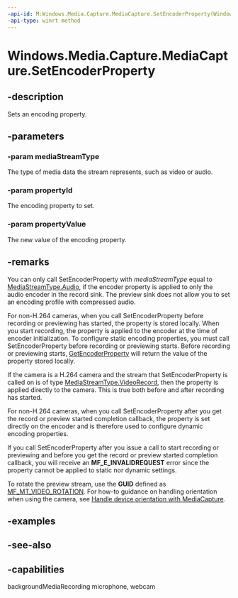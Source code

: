 ```yaml
---
-api-id: M:Windows.Media.Capture.MediaCapture.SetEncoderProperty(Windows.Media.Capture.MediaStreamType,System.Guid,System.Object)
-api-type: winrt method
---
```


<!-- Method syntax
public void SetEncoderProperty(Windows.Media.Capture.MediaStreamType mediaStreamType, System.Guid propertyId, System.Object propertyValue)
-->

# Windows.Media.Capture.MediaCapture.SetEncoderProperty

## -description
Sets an encoding property.

## -parameters
### -param mediaStreamType
The type of media data the stream represents, such as video or audio.

### -param propertyId
The encoding property to set.

### -param propertyValue
The new value of the encoding property.

## -remarks
You can only call SetEncoderProperty with *mediaStreamType* equal to [MediaStreamType.Audio](mediastreamtype.md), if the encoder property is applied to only the audio encoder in the record sink. The preview sink does not allow you to set an encoding profile with compressed audio.

For non-H.264 cameras, when you call SetEncoderProperty before recording or previewing has started, the property is stored locally. When you start recording, the property is applied to the encoder at the time of encoder initialization. To configure static encoding properties, you must call SetEncoderProperty before recording or previewing starts. Before recording or previewing starts, [GetEncoderProperty](mediacapture_getencoderproperty_769455038.md) will return the value of the property stored locally.

If the camera is a H.264 camera and the stream that SetEncoderProperty is called on is of type [MediaStreamType.VideoRecord](mediastreamtype.md), then the property is applied directly to the camera. This is true both before and after recording has started.

For non-H.264 cameras, when you call SetEncoderProperty after you get the record or preview started completion callback, the property is set directly on the encoder and is therefore used to configure dynamic encoding properties.

If you call SetEncoderProperty after you issue a call to start recording or previewing and before you get the record or preview started completion callback, you will receive an **MF_E_INVALIDREQUEST** error since the property cannot be applied to static nor dynamic settings.

To rotate the preview stream, use the **GUID** defined as [MF_MT_VIDEO_ROTATION](https://msdn.microsoft.com/library/windows/desktop/hh162880.aspx). For how-to guidance on handling orientation when using the camera, see [Handle device orientation with MediaCapture](https://msdn.microsoft.com/windows/uwp/audio-video-camera/handle-device-orientation-with-mediacapture).

## -examples

## -see-also


## -capabilities
backgroundMediaRecording
microphone, webcam
